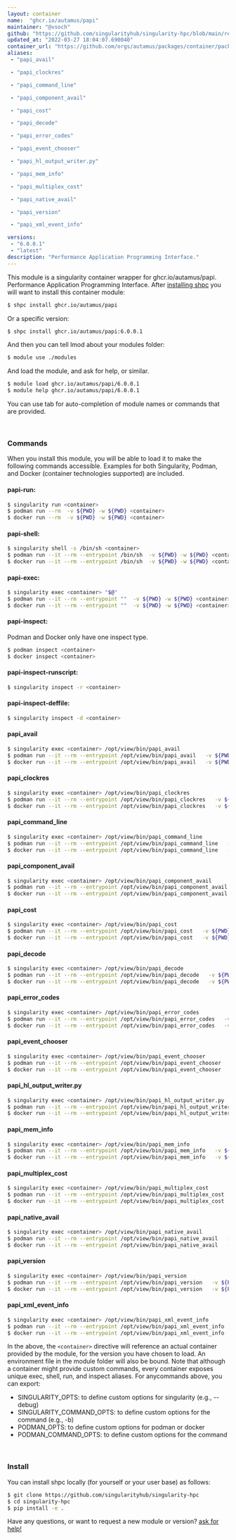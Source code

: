 ```yaml
---
layout: container
name:  "ghcr.io/autamus/papi"
maintainer: "@vsoch"
github: "https://github.com/singularityhub/singularity-hpc/blob/main/registry/ghcr.io/autamus/papi/container.yaml"
updated_at: "2022-03-27 18:04:07.690040"
container_url: "https://github.com/orgs/autamus/packages/container/package/papi"
aliases:
 - "papi_avail"

 - "papi_clockres"

 - "papi_command_line"

 - "papi_component_avail"

 - "papi_cost"

 - "papi_decode"

 - "papi_error_codes"

 - "papi_event_chooser"

 - "papi_hl_output_writer.py"

 - "papi_mem_info"

 - "papi_multiplex_cost"

 - "papi_native_avail"

 - "papi_version"

 - "papi_xml_event_info"

versions:
 - "6.0.0.1"
 - "latest"
description: "Performance Application Programming Interface."
---
```


This module is a singularity container wrapper for ghcr.io/autamus/papi.
Performance Application Programming Interface.
After [installing shpc](#install) you will want to install this container module:


```bash
$ shpc install ghcr.io/autamus/papi
```

Or a specific version:

```bash
$ shpc install ghcr.io/autamus/papi:6.0.0.1
```

And then you can tell lmod about your modules folder:

```bash
$ module use ./modules
```

And load the module, and ask for help, or similar.

```bash
$ module load ghcr.io/autamus/papi/6.0.0.1
$ module help ghcr.io/autamus/papi/6.0.0.1
```

You can use tab for auto-completion of module names or commands that are provided.

<br>

### Commands

When you install this module, you will be able to load it to make the following commands accessible.
Examples for both Singularity, Podman, and Docker (container technologies supported) are included.

#### papi-run:

```bash
$ singularity run <container>
$ podman run --rm  -v ${PWD} -w ${PWD} <container>
$ docker run --rm  -v ${PWD} -w ${PWD} <container>
```

#### papi-shell:

```bash
$ singularity shell -s /bin/sh <container>
$ podman run --it --rm --entrypoint /bin/sh  -v ${PWD} -w ${PWD} <container>
$ docker run --it --rm --entrypoint /bin/sh  -v ${PWD} -w ${PWD} <container>
```

#### papi-exec:

```bash
$ singularity exec <container> "$@"
$ podman run --it --rm --entrypoint ""  -v ${PWD} -w ${PWD} <container> "$@"
$ docker run --it --rm --entrypoint ""  -v ${PWD} -w ${PWD} <container> "$@"
```

#### papi-inspect:

Podman and Docker only have one inspect type.

```bash
$ podman inspect <container>
$ docker inspect <container>
```

#### papi-inspect-runscript:

```bash
$ singularity inspect -r <container>
```

#### papi-inspect-deffile:

```bash
$ singularity inspect -d <container>
```


#### papi_avail
       
```bash
$ singularity exec <container> /opt/view/bin/papi_avail
$ podman run --it --rm --entrypoint /opt/view/bin/papi_avail   -v ${PWD} -w ${PWD} <container> -c " $@"
$ docker run --it --rm --entrypoint /opt/view/bin/papi_avail   -v ${PWD} -w ${PWD} <container> -c " $@"
```


#### papi_clockres
       
```bash
$ singularity exec <container> /opt/view/bin/papi_clockres
$ podman run --it --rm --entrypoint /opt/view/bin/papi_clockres   -v ${PWD} -w ${PWD} <container> -c " $@"
$ docker run --it --rm --entrypoint /opt/view/bin/papi_clockres   -v ${PWD} -w ${PWD} <container> -c " $@"
```


#### papi_command_line
       
```bash
$ singularity exec <container> /opt/view/bin/papi_command_line
$ podman run --it --rm --entrypoint /opt/view/bin/papi_command_line   -v ${PWD} -w ${PWD} <container> -c " $@"
$ docker run --it --rm --entrypoint /opt/view/bin/papi_command_line   -v ${PWD} -w ${PWD} <container> -c " $@"
```


#### papi_component_avail
       
```bash
$ singularity exec <container> /opt/view/bin/papi_component_avail
$ podman run --it --rm --entrypoint /opt/view/bin/papi_component_avail   -v ${PWD} -w ${PWD} <container> -c " $@"
$ docker run --it --rm --entrypoint /opt/view/bin/papi_component_avail   -v ${PWD} -w ${PWD} <container> -c " $@"
```


#### papi_cost
       
```bash
$ singularity exec <container> /opt/view/bin/papi_cost
$ podman run --it --rm --entrypoint /opt/view/bin/papi_cost   -v ${PWD} -w ${PWD} <container> -c " $@"
$ docker run --it --rm --entrypoint /opt/view/bin/papi_cost   -v ${PWD} -w ${PWD} <container> -c " $@"
```


#### papi_decode
       
```bash
$ singularity exec <container> /opt/view/bin/papi_decode
$ podman run --it --rm --entrypoint /opt/view/bin/papi_decode   -v ${PWD} -w ${PWD} <container> -c " $@"
$ docker run --it --rm --entrypoint /opt/view/bin/papi_decode   -v ${PWD} -w ${PWD} <container> -c " $@"
```


#### papi_error_codes
       
```bash
$ singularity exec <container> /opt/view/bin/papi_error_codes
$ podman run --it --rm --entrypoint /opt/view/bin/papi_error_codes   -v ${PWD} -w ${PWD} <container> -c " $@"
$ docker run --it --rm --entrypoint /opt/view/bin/papi_error_codes   -v ${PWD} -w ${PWD} <container> -c " $@"
```


#### papi_event_chooser
       
```bash
$ singularity exec <container> /opt/view/bin/papi_event_chooser
$ podman run --it --rm --entrypoint /opt/view/bin/papi_event_chooser   -v ${PWD} -w ${PWD} <container> -c " $@"
$ docker run --it --rm --entrypoint /opt/view/bin/papi_event_chooser   -v ${PWD} -w ${PWD} <container> -c " $@"
```


#### papi_hl_output_writer.py
       
```bash
$ singularity exec <container> /opt/view/bin/papi_hl_output_writer.py
$ podman run --it --rm --entrypoint /opt/view/bin/papi_hl_output_writer.py   -v ${PWD} -w ${PWD} <container> -c " $@"
$ docker run --it --rm --entrypoint /opt/view/bin/papi_hl_output_writer.py   -v ${PWD} -w ${PWD} <container> -c " $@"
```


#### papi_mem_info
       
```bash
$ singularity exec <container> /opt/view/bin/papi_mem_info
$ podman run --it --rm --entrypoint /opt/view/bin/papi_mem_info   -v ${PWD} -w ${PWD} <container> -c " $@"
$ docker run --it --rm --entrypoint /opt/view/bin/papi_mem_info   -v ${PWD} -w ${PWD} <container> -c " $@"
```


#### papi_multiplex_cost
       
```bash
$ singularity exec <container> /opt/view/bin/papi_multiplex_cost
$ podman run --it --rm --entrypoint /opt/view/bin/papi_multiplex_cost   -v ${PWD} -w ${PWD} <container> -c " $@"
$ docker run --it --rm --entrypoint /opt/view/bin/papi_multiplex_cost   -v ${PWD} -w ${PWD} <container> -c " $@"
```


#### papi_native_avail
       
```bash
$ singularity exec <container> /opt/view/bin/papi_native_avail
$ podman run --it --rm --entrypoint /opt/view/bin/papi_native_avail   -v ${PWD} -w ${PWD} <container> -c " $@"
$ docker run --it --rm --entrypoint /opt/view/bin/papi_native_avail   -v ${PWD} -w ${PWD} <container> -c " $@"
```


#### papi_version
       
```bash
$ singularity exec <container> /opt/view/bin/papi_version
$ podman run --it --rm --entrypoint /opt/view/bin/papi_version   -v ${PWD} -w ${PWD} <container> -c " $@"
$ docker run --it --rm --entrypoint /opt/view/bin/papi_version   -v ${PWD} -w ${PWD} <container> -c " $@"
```


#### papi_xml_event_info
       
```bash
$ singularity exec <container> /opt/view/bin/papi_xml_event_info
$ podman run --it --rm --entrypoint /opt/view/bin/papi_xml_event_info   -v ${PWD} -w ${PWD} <container> -c " $@"
$ docker run --it --rm --entrypoint /opt/view/bin/papi_xml_event_info   -v ${PWD} -w ${PWD} <container> -c " $@"
```



In the above, the `<container>` directive will reference an actual container provided
by the module, for the version you have chosen to load. An environment file in the
module folder will also be bound. Note that although a container
might provide custom commands, every container exposes unique exec, shell, run, and
inspect aliases. For anycommands above, you can export:

 - SINGULARITY_OPTS: to define custom options for singularity (e.g., --debug)
 - SINGULARITY_COMMAND_OPTS: to define custom options for the command (e.g., -b)
 - PODMAN_OPTS: to define custom options for podman or docker
 - PODMAN_COMMAND_OPTS: to define custom options for the command

<br>
  
### Install

You can install shpc locally (for yourself or your user base) as follows:

```bash
$ git clone https://github.com/singularityhub/singularity-hpc
$ cd singularity-hpc
$ pip install -e .
```

Have any questions, or want to request a new module or version? [ask for help!](https://github.com/singularityhub/singularity-hpc/issues)